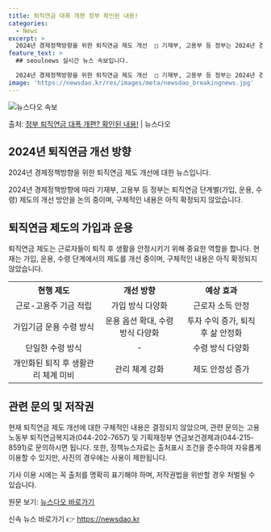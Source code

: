 ```yaml
---
title: 퇴직연금 대폭 개편 정부 확인된 내용!
categories:
  - News
excerpt: >
  2024년 경제정책방향을 위한 퇴직연금 제도 개선  □ 기재부, 고용부 등 정부는 2024년 경제정책방향, …
feature_text: >
  ## seoulnews 실시간 뉴스 속보입니다.

  2024년 경제정책방향을 위한 퇴직연금 제도 개선  □ 기재부, 고용부 등 정부는 2024년 경제정책방향, …
image: 'https://newsdao.kr/res/images/meta/newsdao_breakingnews.jpg'
---
```


![뉴스다오 속보](https://newsdao.kr/res/images/meta/newsdao_breakingnews.jpg)

<p>출처: <a href="https://newsdao.kr/4587" rel="dofollow">정부 퇴직연금 대폭 개편? 확인된 내용!</a> | 뉴스다오</p>

<h2 data-ke-size="size26">2024년 퇴직연금 개선 방향</h2>
2024년 경제정책방향을 위한 퇴직연금 제도 개선에 대한 뉴스입니다.

<p data-ke-size="size16">2024년 경제정책방향에 따라 기재부, 고용부 등 정부는 퇴직연금 단계별(가입, 운용, 수령) 제도의 개선 방안을 논의 중이며, 구체적인 내용은 아직 확정되지 않았습니다.</p>

<h2 data-ke-size="size24">퇴직연금 제도의 가입과 운용</h2>
<p data-ke-size="size16">퇴직연금 제도는 근로자들이 퇴직 후 생활을 안정시키기 위해 중요한 역할을 합니다. 현재는 가입, 운용, 수령 단계에서의 제도를 개선 중이며, 구체적인 내용은 아직 확정되지 않았습니다.</p>

<table>
    <tr>
        <th>현행 제도</th>
        <th>개선 방향</th>
        <th>예상 효과</th>
    </tr>
    <tr>
        <td style="text-align: center; height: 17px;">근로-고용주 기금 적립</td>
        <td style="text-align: center; height: 17px;">가입 방식 다양화</td>
        <td style="text-align: center; height: 17px;">근로자 소득 안정</td>
    </tr>
    <tr>
        <td style="text-align: center; height: 17px;">가입기금 운용 수령 방식</td>
        <td style="text-align: center; height: 17px;">운용 옵션 확대, 수령 방식 다양화</td>
        <td style="text-align: center; height: 17px;">투자 수익 증가, 퇴직 후 삶 안정화</td>
    </tr>
    <tr>
        <td style="text-align: center; height: 17px;">단일한 수령 방식</td>
        <td style="text-align: center; height: 17px;">-</td>
        <td style="text-align: center; height: 17px;">수령 방식 다양화</td>
    </tr>
    <tr>
        <td style="text-align: center; height: 17px;">개인화된 퇴직 후 생활관리 체계 미비</td>
        <td style="text-align: center; height: 17px;">관리 체계 강화</td>
        <td style="text-align: center; height: 17px;">제도 안정성 증가</td>
    </tr>
</table>

<h2 data-ke-size="size24">관련 문의 및 저작권</h2>
<p data-ke-size="size16">현재 퇴직연금 제도 개선에 대한 구체적인 내용은 결정되지 않았으며, 관련 문의는 고용노동부 퇴직연금복지과(044-202-7657) 및 기획재정부 연금보건경제과(044-215-8591)로 문의하시면 됩니다. 또한, 정책뉴스자료는 출처표시 조건을 준수하여 자유롭게 이용할 수 있지만, 사진의 경우에는 사용이 제한됩니다.</p>

<p data-ke-size="size16">기사 이용 시에는 꼭 출처를 명확히 표기해야 하며, 저작권법을 위반할 경우 처벌될 수 있습니다.</p>

원문 보기: [뉴스다오 바로가기](https://newsdao.kr/4587) 

신속 뉴스 바로가기 👉 <a href="https://newsdao.kr" rel="dofollow">https://newsdao.kr</a>


